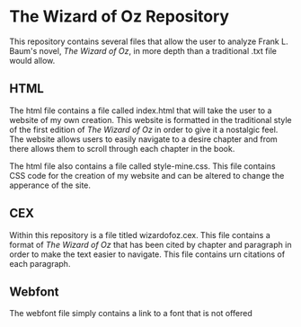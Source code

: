# The Wizard of Oz Repository

This repository contains several files that allow the user to analyze Frank L. Baum's novel, *The Wizard of Oz*, in more depth than a traditional .txt file would allow. 

## HTML

The html file contains a file called index.html that will take the user to a website of my own creation.  This website is formatted in the traditional style of the first edition of *The Wizard of Oz* in order to give it a nostalgic feel.  The website allows users to easily navigate to a desire chapter and from there allows them to scroll through each chapter in the book.  

The html file also contains a file called style-mine.css.  This file contains CSS code for the creation of my website and can be altered to change the apperance of the site.

## CEX

Within this repository is a file titled wizardofoz.cex.  This file contains a format of *The Wizard of Oz* that has been cited by chapter and paragraph in order to make the text easier to navigate.  This file contains urn citations of each paragraph.

## Webfont

The webfont file simply contains a link to a font that is not offered 
